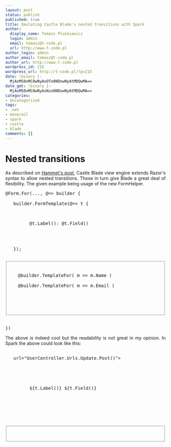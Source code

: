 ```yaml
---
layout: post
status: publish
published: true
title: Emulating Castle Blade's nested transitions with Spark
author:
  display_name: Tomasz Pluskiewicz
  login: admin
  email: tomasz@t-code.pl
  url: http://www.t-code.pl
author_login: admin
author_email: tomasz@t-code.pl
author_url: http://www.t-code.pl
wordpress_id: 215
wordpress_url: http://t-code.pl/?p=215
date: !binary |-
  MjAxMS0xMC0wNyAxOTo0NDowNyAtMDQwMA==
date_gmt: !binary |-
  MjAxMS0xMC0wNyAxNzo0NDowNyAtMDQwMA==
categories:
- Uncategorized
tags:
- .net
- monorail
- spark
- castle
- blade
comments: []
---
```

<p><!--:en--></p>
<h1 style="text-align: justify;">Nested transitions</h1></p>
<p style="text-align: justify;">As described on <a href="http://hammett.castleproject.org/index.php/category/castle/monorail/">Hammet's post</a>, Castle Blade view engine extends Razor's syntax to allow nested transitions. Those in turn give Blade a great deal of flexibility. The given example being usage of the new FormHelper.</p></p>
<pre class="brush: rails; gutter: true">@Form.For(..., @=> builder {<br />
   builder.FormTemplate(@=> t {</p>
<div>
         @t.Label(): @t.Field()<br />
      </div><br />
   });</p>
<fieldset id="contactForm">
<p>   @builder.TemplateFor( m => m.Name )<br />
   @builder.TemplateFor( m => m.Email )</p>
<p>   </fieldset><br />
})</pre></p>
<p style="text-align: justify;">The above is indeed cool but the readability is not great in my opinion. In Spark the above could look like this:</p></p>
<pre class="brush: xml; gutter: true">
<form for="ViewData.Model"<br />
   url="UserController.Urls.Update.Post()"><br />
   <FormTemplate></p>
<div>
         ${t.Label()} ${t.Field()}<br />
      </div><br />
   </FormTemplate></p>
<fieldset id="contactForm">
      <Template for="Name" /><br />
      <Template for="Email" /><br />
   </fieldset><br />
</form></pre></p>
<p style="text-align: justify;">Unfortunately porting the syntax of nested transitions to Spark was not exactly easy. My initial solution was to use <a href="http://sparkviewengine.com/documentation/expressions#DeclaringMacros">macros</a>. I wrote about it on <a href="https://groups.google.com/forum/#!topic/spark-dev/-5yRXd2DPIQ">Spark's discussions group</a>. However this solution was far from perfect and following Robert's suggestions I changed the implementation to <a href="http://sparkviewengine.com/documentation/bindings">bindings</a> and helper methods.</p></p>
<h1 style="text-align: justify;">Nested tra... what?</h1></p>
<p style="text-align: justify;">Nested transition, or blocks are evaluated as inline lambdas. This means that the some of the XML tags will have to be evaluated as either a compatible method call or it's body.</p></p>
<p style="text-align: justify;">In the above example those custom tags are <Form>, <FormTemplate> and <Template>. They correspond to lines 1, 2, 10 and 11 in the Blade code fragment. The above example transforms into something like the following in C#:</p></p>
<pre class="brush: csharp; gutter: true">Form.For(<br />
   ViewData.Model,<br />
   UserController.Urls.Update.Post(),<br />
   builder =><br />
      {<br />
         builder.FormTemplate(<br />
            t =><br />
               new HtmlResult("rendered content"));</p>
<p>               // some output writing</p>
<p>               builder.TemplateFor(m => m.Name);<br />
               builder.TemplateFor(m => m.Email);</p>
<p>               // some output writing</p>
<p>               return new HtmlResult("rendered content");<br />
      }<br />
);</pre></p>
<p style="text-align: justify;">The most important parts are indeed the lambda expressions. The tricky part was transforming Spark's XML to te above-like form.</p></p>
<h1 style="text-align: justify;">Bindings to the rescue</h1><br />
For the mentioned transformations needed for this example to work I created 3 transformation. One for each method called (ie. Form.For, builder.FormTemplate and builder.TemplateFor):</p>
<pre class="brush: xml; gutter: true"><bindings><br />
  <element name="form"><br />
    <start># Form.For(@for, @url,<br />
    builder => new Castle.MonoRail.Helpers.HtmlResult(<br />
      formOutputWriter =>&nbsp;{<br />
      using(OutputScope(formOutputWriter)) {<br />
    </start><br />
    <end># }}));</end><br />
  </element></p>
<p>  <element name="Template"><br />
    builder.TemplateFor( model => model.@for )<br />
  </element></p>
<p>  <element name="FormTemplate"><br />
    <start># builder.FormTemplate(<br />
    t => new Castle.MonoRail.Helpers.HtmlResult(<br />
      formTemplateOutputWriter => {<br />
        using(OutputScope(formTemplateOutputWriter)) {<br />
    </start><br />
    <end># }}));</end><br />
  </element></pre></p>
<p style="text-align: justify;">Bindings transform a nonstandard tag defined by the name attribute into a given form and can take any number of parameters. It this example <Form> tag, if supplied for and url parameters transforms into a FormHelper#For call, it's content rendered as usually by Spark. <FormTemplate> tag being a simmilar case. Any <Template> tag transforms into a simple GenFormBuilder#TemplateFor call without body, but requires a 'for' parameter, which is the current model's property.</p></p>
<h1 style="text-align: justify;">Other uses</h1></p>
<p style="text-align: justify;">I would assume that those nested transitions will be heavily used in Blade and thus the above method could be used heavily when working with the new Monorail's lambda API.</p></p>
<p style="text-align: justify;">Because of that these and other bindings are stored in an embedded resource and I have created custom IBindingProvider decoratod class, which will combine them with any custom user bindings. This class can be found <a href="https://github.com/ploosqva/Castle.MonoRail3/blob/master/src/Castle.MonoRail.ViewEngines.Spark/Castle.Monorail.ViewEngines.Spark/Bindings/MR3BindingProvider.cs">here</a>.</p><br />
<!--:--></p>
